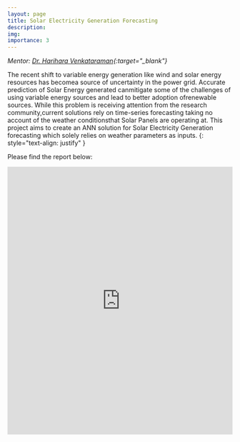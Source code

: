 ```yaml
---
layout: page
title: Solar Electricity Generation Forecasting
description: 
img:
importance: 3
---
```


*Mentor: [Dr. Harihara Venkataraman](https://universe.bits-pilani.ac.in/Hyderabad/hariharavenkataraman/Profile){:target="\_blank"}*

The recent shift to variable energy generation like wind and solar energy resources has becomea source of uncertainty in the power grid. Accurate prediction of Solar Energy generated canmitigate some of the challenges of using variable energy sources and lead to better adoption ofrenewable sources. While this problem is receiving attention from the research community,current solutions rely on time-series forecasting taking no account of the weather conditionsthat Solar Panels are operating at. This project aims to create an ANN solution for Solar Electricity Generation forecasting which solely relies on weather parameters as inputs.
{: style="text-align: justify" }

Please find the report below:

<iframe class="scribd_iframe_embed" title="Solar Electricity Generation forecasting Final Report - Devansh" src="https://www.scribd.com/embeds/491218205/content?start_page=1&view_mode=scroll&access_key=key-ZJU4mp0n9VQt4xxQh3Xt" data-auto-height="true" data-aspect-ratio="0.7068965517241379" scrolling="no" id="doc_73255" width="100%" height="600" frameborder="0"></iframe><script type="text/javascript">(function() { var scribd = document.createElement("script"); scribd.type = "text/javascript"; scribd.async = true; scribd.src = "https://www.scribd.com/javascripts/embed_code/inject.js"; var s = document.getElementsByTagName("script")[0]; s.parentNode.insertBefore(scribd, s); })();</script>